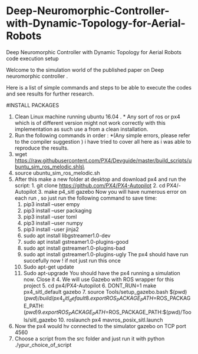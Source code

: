 # Deep-Neuromorphic-Controller-with-Dynamic-Topology-for-Aerial-Robots
Deep Neuromorphic Controller with Dynamic Topology for Aerial Robots code execution setup

Welcome to the simulation world of the published paper on Deep neuromorphic controller . 

Here is a list of simple commands and steps to be able to execute the codes and see results for further research.

#INSTALL PACKAGES
1. Clean Linux machine running ubuntu 16.04 . * Any sort of ros or px4 which is of different version might not work correctly with this implementation as such use a from a clean installation. 
2. Run the following commands in order : *(Any simple errors, please refer to the compiler suggestion ) i have tried to cover all here as i was able to reproduce the results.
  1. wget https://raw.githubusercontent.com/PX4/Devguide/master/build_scripts/ubuntu_sim_ros_melodic.shls\
  2. source ubuntu_sim_ros_melodic.sh
  3. After this make a new folder at desktop and download px4 and run the script:
    1.  git clone https://github.com/PX4/PX4-Autopilot
    2.  cd PX4/-Autopilot
    3.  make p4_sitl gazebo
    Now you will have numerous error on each run , so just run the following command to save time:
      1.  pip3 install –user empy
      2.  pip3 install –user packaging
      3.  pip3 install –user toml
      4.  pip3 install –user numpy
      5.  pip3 install -user jinja2
      6.  sudo apt install libgstreamer1.0-dev
      7.  sudo apt install gstreamer1.0-plugins-good
      8.  sudo apt install gstreamer1.0-plugins-bad
      9.  sudo apt install gstreamer1.0-plugins-ugly
      The px4 should have run succefully now ! if not just run this once 
      10. Sudo apt-get update
      11. Sudo apt-upgrade 
    You should have the px4 running a simulation now. Close it
    4.  We will use Gazebo with ROS wrapper for this project
    5.  cd px4/PX4-Autopilot
    6.  DONT_RUN=1 make px4_sitl_default gazebo
    7.  source Tools/setup_gazebo.bash $(pwd) $(pwd)/build/px4_sitl_default
    8.  export ROS_PACKAGE_PATH=$ROS_PACKAGE_PATH:$(pwd)
    9.  export ROS_PACKAGE_PATH=$ROS_PACKAGE_PATH:$(pwd)/Tools/sitl_gazebo
    10.  roslaunch px4 mavros_posix_sitl.launch
  4.  Now the px4 would hv connected to the simulator gazebo on TCP port 4560
  5.  Choose a script from the src folder and just run it with python ./ypur_choice_of_script


